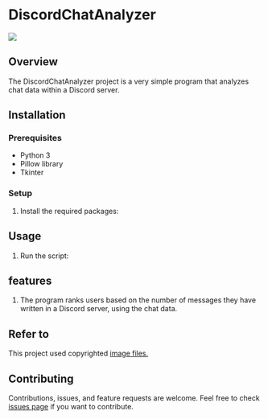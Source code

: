 # DiscordChatAnalyzer
<img src ="https://github.com/diligencefrozen/DiscordUserRankingChecker/blob/main/photos/test01.PNG?raw=true"><br/>
## Overview
The DiscordChatAnalyzer project is a very simple program that analyzes chat data within a Discord server.

## Installation

### Prerequisites
- Python 3
- Pillow library
- Tkinter 

### Setup
1. Install the required packages:<br/>

## Usage
1. Run the script:

## features
1. The program ranks users based on the number of messages they have written in a Discord server, using the chat data.

## Refer to
This project used copyrighted <a href="https://www.freepik.com/free-vector/shiny-golden-number-one-winner-symbol-with-laurel-design-vector_59532937.htm#query=top%201&position=15&from_view=keyword&track=ais&uuid=6996fd75-f789-4e0a-bd84-a1ad9e9b5cab">image files.</a><br/>

## Contributing
Contributions, issues, and feature requests are welcome. Feel free to check [issues page](https://github.com/diligencefrozen/DiscordUserRankingChecker/issues) if you want to contribute.


